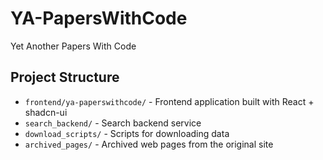 # YA-PapersWithCode
Yet Another Papers With Code

## Project Structure

- `frontend/ya-paperswithcode/` - Frontend application built with React + shadcn-ui
- `search_backend/` - Search backend service
- `download_scripts/` - Scripts for downloading data
- `archived_pages/` - Archived web pages from the original site

